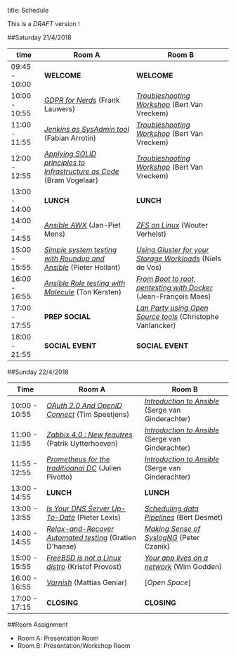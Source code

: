 title: Schedule

This is a _DRAFT_ version !


##Saturday 21/4/2018

| time          | Room A                                                                | Room B                                                                                    |
|---------------|-----------------------------------------------------------------------|-------------------------------------------------------------------------------------------|
|09:45 - 10:00  | **WELCOME**                                                           |  **WELCOME**                                                                              |
|10:00 - 10:55  | [_GDPR for Nerds_](gdpr-for-nerds.html) (Frank Lauwers)               |  [_Troubleshooting Workshop_](network-troubleshooting.html) (Bert Van Vreckem)            |
|11:00 - 11:55  | [_Jenkins as SysAdmin tool_](jenkins-sysadmin.html) (Fabian Arrotin)  |  [_Troubleshooting Workshop_](network-troubleshooting.html) (Bert Van Vreckem)            |
|12:00 - 12:55  | [_Applying SOLID principles to Infrastructure as Code_](solid.html) (Bram Vogelaar) |  [_Troubleshooting Workshop_](network-troubleshooting.html) (Bert Van Vreckem)  |
|13:00 - 14:00  | **LUNCH**                                                             |  **LUNCH**                                                                                |
|14:00 - 14:55  | [_Ansible AWX_](awx.html) (Jan-Piet Mens)                             |  [_ZFS on Linux_](zfsonlinux.html) (Wouter Verhelst)                                      |
|15:00 - 15:55  | [_Simple system testing with Roundup and Ansible_]() (Pieter Hollant) |  [_Using Gluster for your Storage Workloads_](glusterworkloads.html) (Niels de Vos)       |
|16:00 - 16:55  | [_Ansible Role testing with Molecule_]() (Ton Kersten)                |  [_From Boot to root, pentesting with Docker_](pentest.html) (Jean-François Maes)         |
|17:00 - 17:55  | **PREP SOCIAL**                                                       |  [_Lan Party using Open Source tools_](openlanparty.html) (Christophe Vanlancker)         |
|18:00 - 21:55  | **SOCIAL EVENT**                                                      |  **SOCIAL EVENT**                                                                         |


##Sunday 22/4/2018

| Time          | Room A                                                                   | Room B                                                                           |
|---------------|--------------------------------------------------------------------------|----------------------------------------------------------------------------------|
|10:00 - 10:55  | [_OAuth 2.0 And OpenID Connect_](oauth2openid.html) (Tim Speetjens)      | [_Introduction to Ansible_](introansible.html) (Serge van Ginderachter)          |
|11:00 - 11:55  | [_Zabbix 4.0 : New feautres_](zabbix40.html) (Patrik Uytterhoeven)       | [_Introduction to Ansible_](introansible.html) (Serge van Ginderachter)          |
|11:55 - 12:55  | [_Prometheus for the traditioanal DC_](prometheus.html) (Julien Pivotto) | [_Introduction to Ansible_](introansible.html) (Serge van Ginderachter)          |
|13:00 - 14:55  | **LUNCH**                                                                | **LUNCH**                                                                        |
|13:00 - 13:55  | [_Is Your DNS Server Up-To-Date_](dnsupdate.html) (Pieter Lexis)         | [_Scheduling data Pipelines_](scheduling_with_airflow.md) (Bert Desmet)          |
|14:00 - 14:55  | [_Relax-and-Recover Automated testing_](reartest.html) (Gratien D'haese) | [_Making Sense of SyslogNG_]( syslog-ng.html) (Peter Czanik)                     |
|15:00 - 15:55  | [_FreeBSD is not a Linux distro_](freebsd.html) (Kristof Provost)        | [_Your app lives on a network_](appnetwork.html) (Wim Godden)                    |
|16:00 - 16:55  | [_Varnish_](varnish.html) (Mattias Geniar)                               | [_Open Space_]                                                                   |
|17:00 - 17:15  | **CLOSING**                                                              | **CLOSING**                                                                      |


##Room Assignment

- Room A: Presentation Room
- Room B: Presentation/Workshop Room
